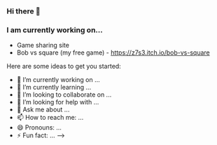 ### Hi there 👋

### I am currently working on...
 - Game sharing site
 - Bob vs square (my free game) - https://z7s3.itch.io/bob-vs-square
 

Here are some ideas to get you started:

- 🔭 I’m currently working on ...
- 🌱 I’m currently learning ...
- 👯 I’m looking to collaborate on ...
- 🤔 I’m looking for help with ...
- 💬 Ask me about ...
- 📫 How to reach me: ...
- 😄 Pronouns: ...
- ⚡ Fun fact: ...
-->

